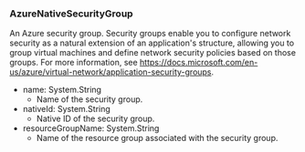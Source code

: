 ### AzureNativeSecurityGroup
An Azure security group. Security groups enable you to configure network security as a natural extension of an application's structure, allowing you to group virtual machines and define network security policies based on those groups. For more information, see https://docs.microsoft.com/en-us/azure/virtual-network/application-security-groups.

- name: System.String
  - Name of the security group.
- nativeId: System.String
  - Native ID of the security group.
- resourceGroupName: System.String
  - Name of the resource group associated with the security group.
